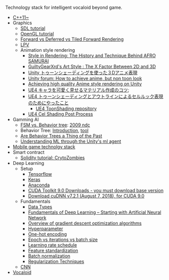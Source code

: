 Technology stack for intelligent vocaloid beyond game.

* [C++11~](https://github.com/jwvg0425/ModernCppStudy/wiki)
* Graphics
  * [SDL tutorial](http://lazyfoo.net/tutorials/SDL/index.php)
  * [OpenGL tutorial](http://lazyfoo.net/tutorials/OpenGL/index.php)
  * [Forward vs Deferred vs Tiled Forward Rendering](https://www.3dgep.com/forward-plus/)
  * [LPV](http://ericpolman.com/2016/06/28/light-propagation-volumes/)
  * Animation style rendering
    * [Style in Rendering: The History and Technique Behind AFRO SAMURAI](http://www.gdcvault.com/play/1427/Style-in-Rendering-The-History)
    * [GuiltyGearXrd's Art Style : The X Factor Between 2D and 3D](http://www.gdcvault.com/play/1022031/GuiltyGearXrd-s-Art-Style-The)
    * [Unity トゥーンシェーディングを使った３Dアニメ表現](https://qiita.com/MuRo_CG/items/c417ef6d6cbeed3dd42b)
    * [Unity forum: How to achieve anime, but non toon look](https://forum.unity.com/threads/how-to-achieve-anime-but-non-toon-look.408148/)
    * [Achieving high quality Anime style rendering on Unity](http://www.uniteseoul.com/2018/download_files/T1_0503_2.pdf)
    * [UE4 キャラを可愛く見せるマテリアル作成のコツ](http://unrealengine.hatenablog.com/entry/2015/05/09/220416);
    * [UE4 トゥーンシェーディングとアウトラインによるセルルック表現のためにやったこと](http://unrealengine.hatenablog.com/entry/2015/10/25/233253)
      * [UE4 ToonShading repository](https://github.com/ArneBezuijen/UnrealEngine)
    * [UE4 Cel Shading Post Process](https://wiki.unrealengine.com/Cel_Shading_Post_Process)
* Gamming AI
  * [FSM vs. Behavior tree](https://web.stanford.edu/class/cs123/lectures/CS123_lec08_HFSM_BT.pdf): [2009 ndc](https://www.slideshare.net/yonghakim900/2009-ndc)
  * Behavior Tree: [Introduction](http://blog.renatopp.com/2014/07/25/an-introduction-to-behavior-trees-part-1/), [tool](https://archive.codeplex.com/?p=brainiac)
  * [Are Behavior Trees a Thing of the Past](https://www.gamasutra.com/blogs/JakobRasmussen/20160427/271188/Are_Behavior_Trees_a_Thing_of_the_Past.php)
  * [Understanding ML through the Unity's ml agent](https://docs.google.com/presentation/d/e/2PACX-1vRloM3dMgWk55xAU-0nctVsxQIE2zqt6eANo0x8fqTcrlkvzkymB5R-kOIypL3QnDid1rqF0yl4kBmV/pub?start=false&loop=false&delayms=3000)
* [Mobile game technolgy stack](https://github.com/goopymoon/goopymoon.github.io/blob/master/mobile_game_technology_stack.md)
* Smart contract
  * [Solidity tutorial: CrytoZombies](https://cryptozombies.io/en/course/)
* Deep Learning 
  * Setup
    * [Tensorflow](https://mjgim.icim.or.kr/2017/04/30/tensorflow.html)
    * [Keras](https://keras.io/#installation)
    * [Anaconda](https://conda.io/docs/user-guide/install/windows.html)
    * [CUDA Toolkit 9.0 Downloads - you must download base version](https://developer.nvidia.com/cuda-90-download-archive?target_os=Windows&target_arch=x86_64&target_version=10&target_type=exelocal)
    * [Download cuDNN v7.2.1 (August 7, 2018), for CUDA 9.0](https://developer.nvidia.com/rdp/cudnn-download)
  * Fundamentals
    * [Data Types](http://scikit-image.org/docs/dev/user_guide/data_types.html)
    * [Fundamentals of Deep Learning – Starting with Artificial Neural Network](https://www.analyticsvidhya.com/blog/2016/03/introduction-deep-learning-fundamentals-neural-networks/)
    * [Overview of gradient descent optimization algorithms](http://ruder.io/optimizing-gradient-descent/)
    * [Hyperparameter](https://www.quora.com/What-are-hyperparameters-in-machine-learning)
    * [One-hot encoding](https://hackernoon.com/what-is-one-hot-encoding-why-and-when-do-you-have-to-use-it-e3c6186d008f)
    * [Epoch vs iterations vs batch size](https://towardsdatascience.com/epoch-vs-iterations-vs-batch-size-4dfb9c7ce9c9)
    * [Learning rate schedule](https://towardsdatascience.com/learning-rate-schedules-and-adaptive-learning-rate-methods-for-deep-learning-2c8f433990d1)
    * [Feature standardization](http://sebastianraschka.com/Articles/2014_about_feature_scaling.html)
    * [Batch normalization](https://shuuki4.wordpress.com/2016/01/13/batch-normalization-%EC%84%A4%EB%AA%85-%EB%B0%8F-%EA%B5%AC%ED%98%84/)
    * [Regularization Techniques](https://www.analyticsvidhya.com/blog/2018/04/fundamentals-deep-learning-regularization-techniques/)
  * [CNN](https://github.com/goopymoon/goopymoon.github.io/blob/master/CNN.md)
* [Vocaloid](https://github.com/goopymoon/goopymoon.github.io/blob/master/MMD.md)
